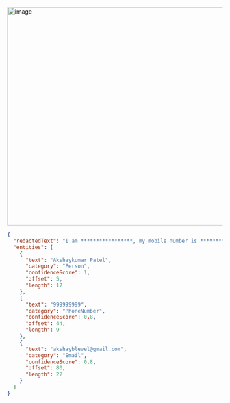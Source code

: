 <img width="940" height="511" alt="image" src="https://github.com/user-attachments/assets/6613b9c5-f839-4dd7-abe8-bfa61d8248ad" />

```JSON
{
  "redactedText": "I am *****************, my mobile number is ********* and you can contact me at **********************",
  "entities": [
    {
      "text": "Akshaykumar Patel",
      "category": "Person",
      "confidenceScore": 1,
      "offset": 5,
      "length": 17
    },
    {
      "text": "999999999",
      "category": "PhoneNumber",
      "confidenceScore": 0.8,
      "offset": 44,
      "length": 9
    },
    {
      "text": "akshayblevel@gmail.com",
      "category": "Email",
      "confidenceScore": 0.8,
      "offset": 80,
      "length": 22
    }
  ]
}
```
